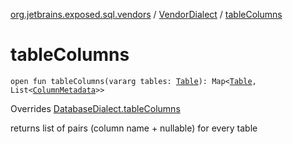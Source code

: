 [org.jetbrains.exposed.sql.vendors](../index.md) / [VendorDialect](index.md) / [tableColumns](.)

# tableColumns

`open fun tableColumns(vararg tables: `[`Table`](../../org.jetbrains.exposed.sql/-table/index.md)`): Map<`[`Table`](../../org.jetbrains.exposed.sql/-table/index.md)`, List<`[`ColumnMetadata`](../-column-metadata/index.md)`>>`

Overrides [DatabaseDialect.tableColumns](../-database-dialect/table-columns.md)

returns list of pairs (column name + nullable) for every table

